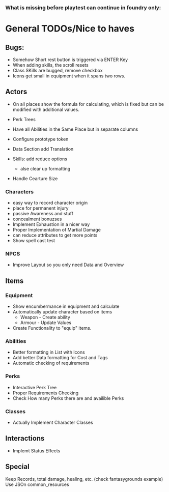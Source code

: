 ### What is missing before playtest can continue in foundry only:

# General TODOs/Nice to haves

## Bugs:

- Somehow Short rest button is triggered via ENTER Key
- When adding skills, the scroll resets
- Class SKills are bugged, remove checkbox
- Icons get small in equipment when it spans two rows.

## Actors
- On all places show the formula for calculating, which is fixed but can be modified with additional values.
- Perk Trees
- Have all Abilities in the Same Place but in separate columns 
- Configure prototype token
- Data Section add Translation 
- Skills: add reduce options
  - alse clear up formatting

- Handle Cearture Size

### Characters

- easy way to record character origin
- place for permanent injury
- passive Awareness and stuff
- concealment bonuzses
- Implement Exhaustion in a nicer way
- Proper Implementation of Martial Damage
- can reduce attributes to get more points
- Show spell cast test

### NPCS

- Improve Layout so you only need Data and Overview

## Items

### Equipment

- Show encumbermance in equipment and calculate
- Automatically update character based on items
  - Weapon - Create ability
  - Armour - Update Values
- Create Functionality to "equip" items.

### Abilities

- Better formatting in List with Icons
- Add better Data formatting for Cost and Tags
- Automatic checking of requirements

### Perks

- Interactive Perk Tree
- Proper Requirements Checking
- Check How many Perks there are and availible Perks

### Classes

- Actually Implement Character Classes

## Interactions

- Implemt Status Effects

## Special

Keep Records, total damage, healing, etc. (check fantasygrounds example)
Use JSOn common_resources